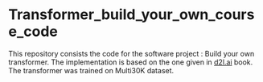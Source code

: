 # Transformer_build_your_own_course_code
This repository consists the code for the software project : Build your own transformer. The implementation is based on the one given in [d2l.ai](https://d2l.ai/) book.
The transformer was trained on Multi30K dataset.
